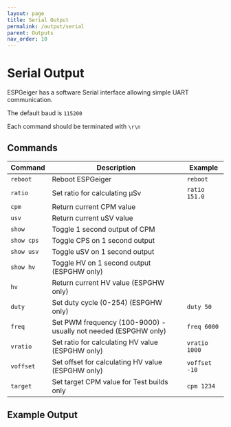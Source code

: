 ```yaml
---
layout: page
title: Serial Output
permalink: /output/serial
parent: Outputs
nav_order: 10
---
```


# Serial Output

ESPGeiger has a software Serial interface allowing simple UART communication.

The default baud is `115200`

Each command should be terminated with `\r\n`

## Commands

| Command | Description | Example |
|---|---|---|
| `reboot` | Reboot ESPGeiger | `reboot` |
| `ratio` | Set ratio for calculating μSv | `ratio 151.0` |
| `cpm` | Return current CPM value  |  |
| `usv` | Return current uSV value |  |
| `show` | Toggle 1 second output of CPM |  |
| `show cps` | Toggle CPS on 1 second output |  |
| `show usv` | Toggle uSV on 1 second output |  |
| `show hv` | Toggle HV on 1 second output (ESPGHW only) |  |
| `hv` | Return current HV value (ESPGHW only) |  |
| `duty` | Set duty cycle (0-254) (ESPGHW only) | `duty 50` |
| `freq` | Set PWM frequency (100-9000) - usually not needed (ESPGHW only) | `freq 6000` |
| `vratio` | Set ratio for calculating HV value (ESPGHW only) | `vratio 1000` |
| `voffset` | Set offset for calculating HV value (ESPGHW only) | `voffset -10` |
| `target` | Set target CPM value for Test builds only | `cpm 1234` |

## Example Output